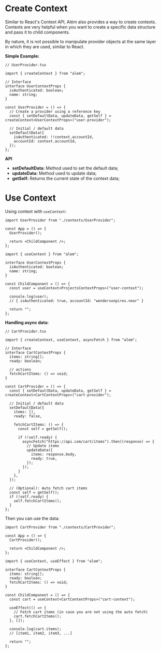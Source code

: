# Create Context

Similar to React's Context API, Além also provides a way to create contexts. Contexts are very helpful when you want to create a specific data structure and pass it to child components.

By nature, it is not possible to manipulate provider objects at the same layer in which they are used, similar to React.

**Simple Example:**

```tsx
// UserProvider.tsx

import { createContext } from "alem";

// Interface
interface UserContextProps {
  isAuthenticated: boolean;
  name: string;
}

const UserProvider = () => {
  // Create a provider using a reference key
  const { setDefaultData, updateData, getSelf } = createContext<UserContextProps>("user-provider");

  // Initial / default data
  setDefaultData({
    isAuthenticated: !!context.accountId,
    accountId: context.accountId,
  });
};
```

**API**

- **setDefaultData:** Method used to set the default data;
- **updateData:** Method used to update data;
- **getSelf:** Returns the current state of the context data;

# Use Context

Using context with `useContext`:

```tsx
import UserProvider from "./contexts/UserProvider";

const App = () => {
  UserProvider();

  return <ChildComponent />;
};
```

```tsx
import { useContext } from "alem";

interface UserContextProps {
  isAuthenticated: boolean;
  name: string;
}

const ChildComponent = () => {
  const user = useContext<ProjectsContextProps>("user-context");

  console.log(user);
  // { isAuthenticated: true, accountId: "wendersonpires.near" }

  return "";
};
```

**Handling async data:**

```tsx
// CartProvider.tsx

import { createContext, useContext, asyncFetch } from "alem";

// Interface
interface CartContextProps {
  items: string[];
  ready: boolean;

  // actions
  fetchCartItems: () => void;
}

const CartProvider = () => {
  const { setDefaultData, updateData, getSelf } = createContext<CartContextProps>("cart-provider");

  // Initial / default data
  setDefaultData({
    items: [],
    ready: false,

    fetchCartItems: () => {
      const self = getSelf();

      if (!self.ready) {
        asyncFetch("https://api.com/cart/items").then((response) => {
          // Update items
          updateData({
            items: response.body,
            ready: true,
          });
        });
      }
    },
  });

  // (Optional): Auto fetch cart items
  const self = getSelf();
  if (!self.ready) {
    self.fetchCartItems();
  }
};
```

Then you can use the data:

```tsx
import CartProvider from "./contexts/CartProvider";

const App = () => {
  CartProvider();

  return <ChildComponent />;
};
```

```tsx
import { useContext, useEffect } from "alem";

interface CartContextProps {
  items: string[];
  ready: boolean;
  fetchCartItems: () => void;
}

const ChildComponent = () => {
  const cart = useContext<CartContextProps>("cart-context");

  useEffect(() => {
    // Fetch cart items (in case you are not using the auto fetch)
    cart.fetchCartItems();
  }, []);

  console.log(cart.items);
  // [item1, item2, item3, ...]

  return "";
};
```
